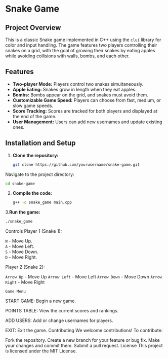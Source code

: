 # Snake Game

## Project Overview

This is a classic Snake game implemented in C++ using the `clui` library for color and input handling. The game features two players controlling their snakes on a grid, with the goal of growing their snakes by eating apples while avoiding collisions with walls, bombs, and each other.

## Features

- **Two-player Mode:** Players control two snakes simultaneously.
- **Apple Eating:** Snakes grow in length when they eat apples.
- **Bombs:** Bombs appear on the grid, and snakes must avoid them.
- **Customizable Game Speed:** Players can choose from fast, medium, or slow game speeds.
- **Score Tracking:** Scores are tracked for both players and displayed at the end of the game.
- **User Management:** Users can add new usernames and update existing ones.

## Installation and Setup

1. **Clone the repository:**
   ```bash
   git clone https://github.com/yourusername/snake-game.git
Navigate to the project directory:
   ```bash
   cd snake-game
   ```
2. **Compile the code:**
   ```bash
   g++ -o snake_game main.cpp
   ```
3.**Run the game:**
   ```bash
   ./snake_game
   ```
Controls
Player 1 (Snake 1):

`W` - Move Up.<br>
`A` - Move Left.<br>
`S` - Move Down.<br>
`D` - Move Right.<br>

Player 2 (Snake 2):

`Arrow Up` - Move Up
`Arrow Left` - Move Left
`Arrow Down` - Move Down
`Arrow Right` - Move Right

`Game Menu`

START GAME: Begin a new game.

POINTS TABLE: View the current scores and rankings.

ADD USERS: Add or change usernames for players.

EXIT: Exit the game.
Contributing
We welcome contributions! To contribute:

Fork the repository.
Create a new branch for your feature or bug fix.
Make your changes and commit them.
Submit a pull request.
License
This project is licensed under the MIT License.

